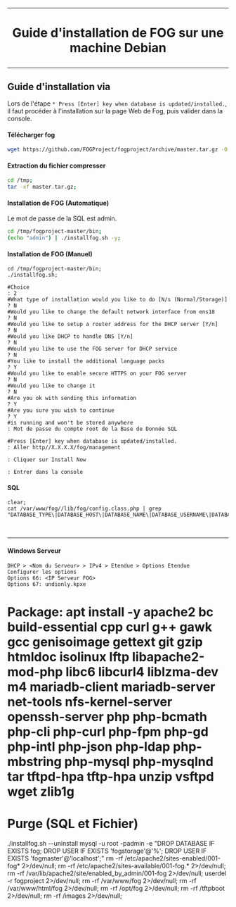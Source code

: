 ----------------------------------------------------------------------------------------------------------------------------
# <p align='center'>Guide d'installation de FOG sur une machine Debian </p>

----------------------------------------------------------------------------------------------------------------------------
## Guide d'installation via
Lors de l'étape `* Press [Enter] key when database is updated/installed.`, il faut procéder à l'installation sur la page Web de Fog, puis valider dans la console.

#### Télécharger fog
```bash
wget https://github.com/FOGProject/fogproject/archive/master.tar.gz -O /tmp/master.tar.gz 2>/dev/null;
```

#### Extraction du fichier compresser
```bash
cd /tmp;
tar -xf master.tar.gz;
```

#### Installation de FOG (Automatique)
Le mot de passe de la SQL est admin.
```bash
cd /tmp/fogproject-master/bin;
(echo "admin") | ./installfog.sh -y;
```

#### Installation de FOG (Manuel)
```
cd /tmp/fogproject-master/bin;
./installfog.sh;

#Choice                                                                : 2
#What type of installation would you like to do [N/s (Normal/Storage)] ? N
#Would you like to change the default network interface from ens18     ? N
#Would you like to setup a router address for the DHCP server [Y/n]    ? N
#Would you like DHCP to handle DNS [Y/n]                               ? N
#Would you like to use the FOG server for DHCP service                 ? N
#You like to install the additional language packs                     ? Y
#Would you like to enable secure HTTPS on your FOG server              ? N
#Would you like to change it                                           ? N
#Are you ok with sending this information                              ? Y
#Are you sure you wish to continue                                     ? Y
#is running and won't be stored anywhere                               : Mot de passe du compte root de la Base de Donnée SQL

#Press [Enter] key when database is updated/installed.                 : Aller http//X.X.X.X/fog/management
                                                                       : Cliquer sur Install Now
                                                                       : Entrer dans la console
```

#### SQL
```
clear;
cat /var/www/fog//lib/fog/config.class.php | grep "DATABASE_TYPE\|DATABASE_HOST\|DATABASE_NAME\|DATABASE_USERNAME\|DATABASE_PASSWORD";
```

<br />

----------------------------------------------------------------------------------------------------------------------------
#### Windows Serveur
```
DHCP > <Nom du Serveur> > IPv4 > Etendue > Options Etendue
Configurer les options
Options 66: <IP Serveur FOG>
Options 67: undionly.kpxe
```

# Package: apt install -y apache2 bc build-essential cpp curl g++ gawk gcc genisoimage gettext git gzip htmldoc isolinux lftp libapache2-mod-php libc6 libcurl4 liblzma-dev m4 mariadb-client mariadb-server net-tools nfs-kernel-server openssh-server php php-bcmath php-cli php-curl php-fpm php-gd php-intl php-json php-ldap php-mbstring php-mysql php-mysqlnd tar tftpd-hpa tftp-hpa unzip vsftpd wget zlib1g

# Purge (SQL et Fichier)
./installfog.sh --uninstall
mysql -u root -padmin -e "DROP DATABASE IF EXISTS fog; DROP USER IF EXISTS 'fogstorage'@'%'; DROP USER IF EXISTS 'fogmaster'@'localhost';"
rm -rf /etc/apache2/sites-enabled/001-fog*            2>/dev/null;
rm -rf /etc/apache2/sites-available/001-fog.*         2>/dev/null;
rm -rf /var/lib/apache2/site/enabled_by_admin/001-fog 2>/dev/null;
userdel -r fogproject                                 2>/dev/null;
rm -rf /var/www/fog                                   2>/dev/null;
rm -rf /var/www/html/fog                              2>/dev/null;
rm -rf /opt/fog                                       2>/dev/null;
rm -rf /tftpboot                                      2>/dev/null;
rm -rf /images                                        2>/dev/null;

